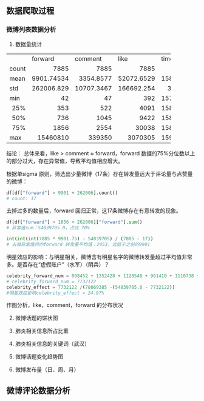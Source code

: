 ## 数据爬取过程



### 微博列表数据分析

1. 数据量统计

<table border=0 cellpadding=0 cellspacing=0 width=435 style='border-collapse:
 collapse;table-layout:fixed;width:325pt'>
 <col width=87 span=5 style='width:65pt'>
 <tr height=21 style='height:16.0pt'>
  <td height=21 width=87 style='height:16.0pt;width:65pt'></td>
  <td width=87 style='width:65pt'>forward</td>
  <td width=87 style='width:65pt'>comment</td>
  <td width=87 style='width:65pt'>like</td>
  <td width=87 style='width:65pt'>timeStamp</td>
 </tr>
 <tr height=21 style='height:16.0pt'>
  <td height=21 style='height:16.0pt'>count</td>
  <td align=right>7885</td>
  <td align=right>7885</td>
  <td align=right>7885</td>
  <td align=right>7885</td>
 </tr>
 <tr height=21 style='height:16.0pt'>
  <td height=21 style='height:16.0pt'>mean</td>
  <td align=right>9901.74534</td>
  <td align=right>3354.8577</td>
  <td align=right>52072.6529</td>
  <td align=right>1584050466</td>
 </tr>
 <tr height=21 style='height:16.0pt'>
  <td height=21 style='height:16.0pt'>std</td>
  <td align=right>262006.829</td>
  <td align=right>10707.3467</td>
  <td align=right>166692.254</td>
  <td align=right>3511551.7</td>
 </tr>
 <tr height=21 style='height:16.0pt'>
  <td height=21 style='height:16.0pt'>min</td>
  <td align=right>42</td>
  <td align=right>47</td>
  <td align=right>392</td>
  <td align=right>1577840100</td>
 </tr>
 <tr height=21 style='height:16.0pt'>
  <td height=21 class=xl63 align=right style='height:16.0pt'>25%</td>
  <td align=right>353</td>
  <td align=right>522</td>
  <td align=right>4091</td>
  <td align=right>1580912880</td>
 </tr>
 <tr height=21 style='height:16.0pt'>
  <td height=21 class=xl63 align=right style='height:16.0pt'>50%</td>
  <td align=right>736</td>
  <td align=right>1045</td>
  <td align=right>9422</td>
  <td align=right>1583843280</td>
 </tr>
 <tr height=21 style='height:16.0pt'>
  <td height=21 class=xl63 align=right style='height:16.0pt'>75%</td>
  <td align=right>1856</td>
  <td align=right>2554</td>
  <td align=right>30038</td>
  <td align=right>1586784960</td>
 </tr>
 <tr height=21 style='height:16.0pt'>
  <td height=21 style='height:16.0pt'>max</td>
  <td align=right>15460810</td>
  <td align=right>339350</td>
  <td align=right>3070305</td>
  <td align=right>1590940440</td>
 </tr>
 <![if supportMisalignedColumns]>
 <tr height=0 style='display:none'>
  <td width=87 style='width:65pt'></td>
  <td width=87 style='width:65pt'></td>
  <td width=87 style='width:65pt'></td>
  <td width=87 style='width:65pt'></td>
  <td width=87 style='width:65pt'></td>
 </tr>
 <![endif]>
</table>


结论：
总体来看，like $\gt$ comment $\approx$ forward，forward 数据的75%分位数以上的部分过大，存在异常值，导致平均值相应增大。

根据单sigma 原则，筛选出少量微博（17条）存在转发量远大于评论量与点赞量的微博：
```python
df[df["forward"] > 9901 + 262006].count()
# count: 17
```
去掉过多的数量后，forward 回归正常，这17条微博存在有意转发的现象。
```python
df[df["forward"] > 1856 + 262006]["forward"].sum()
# 异常值sum：54839705.0，占比 70%

int(int(int(7885 * 9901.75) - 54839705) / (7885 - 17))
# 去掉异常值后的forward 转发量平均值：2953，远低于之前的9901
```

明星效应的影响：与明星相关，微博含有明星名字的微博转发量超过平均值非常多。是否存在“虚假账户”（水军）（阴兵）？
```python
celebrity_forward_num = 808452 + 1352428 + 1128548 + 961410 + 1110738 + 1134405 + 1236141
# celebrity_forward_num = 7732122
celebrity_effect = 7732122 /(78069385 -(54839705.0 - 7732122))
#明星效应影响celebrity_effect = 24.97%
```


作图分析，like，comment，forward 的分布状况



2. 微博话题的饼状图



3. 肺炎相关信息所占比重



4. 肺炎相关信息的关键词（武汉）



5. 微博话题变化趋势图




1. 微博发布量（日、周、月）




## 微博评论数据分析